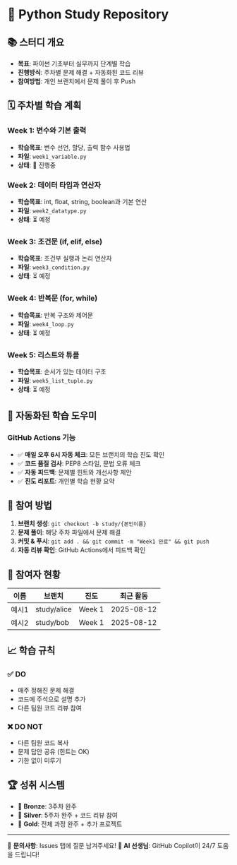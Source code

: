 # 🐍 Python Study Repository

## 📚 스터디 개요
- **목표**: 파이썬 기초부터 실무까지 단계별 학습
- **진행방식**: 주차별 문제 해결 + 자동화된 코드 리뷰
- **참여방법**: 개인 브랜치에서 문제 풀이 후 Push

## 🗓️ 주차별 학습 계획

### Week 1: 변수와 기본 출력
- **학습목표**: 변수 선언, 할당, 출력 함수 사용법
- **파일**: `week1_variable.py`
- **상태**: 🔄 진행중

### Week 2: 데이터 타입과 연산자
- **학습목표**: int, float, string, boolean과 기본 연산
- **파일**: `week2_datatype.py`
- **상태**: ⏳ 예정

### Week 3: 조건문 (if, elif, else)
- **학습목표**: 조건부 실행과 논리 연산자
- **파일**: `week3_condition.py`
- **상태**: ⏳ 예정

### Week 4: 반복문 (for, while)
- **학습목표**: 반복 구조와 제어문
- **파일**: `week4_loop.py`
- **상태**: ⏳ 예정

### Week 5: 리스트와 튜플
- **학습목표**: 순서가 있는 데이터 구조
- **파일**: `week5_list_tuple.py`
- **상태**: ⏳ 예정

## 🤖 자동화된 학습 도우미

### GitHub Actions 기능
- ✅ **매일 오후 6시 자동 체크**: 모든 브랜치의 학습 진도 확인
- ✅ **코드 품질 검사**: PEP8 스타일, 문법 오류 체크
- ✅ **자동 피드백**: 문제별 힌트와 개선사항 제안
- ✅ **진도 리포트**: 개인별 학습 현황 요약

## 📝 참여 방법

1. **브랜치 생성**: `git checkout -b study/{본인이름}`
2. **문제 풀이**: 해당 주차 파일에서 문제 해결
3. **커밋 & 푸시**: `git add . && git commit -m "Week1 완료" && git push`
4. **자동 리뷰 확인**: GitHub Actions에서 피드백 확인

## 👥 참여자 현황

| 이름 | 브랜치 | 진도 | 최근 활동 |
|------|--------|------|-----------|
| 예시1 | study/alice | Week 1 | 2025-08-12 |
| 예시2 | study/bob | Week 1 | 2025-08-12 |

## 📈 학습 규칙

### ✅ DO
- 매주 정해진 문제 해결
- 코드에 주석으로 설명 추가
- 다른 팀원 코드 리뷰 참여

### ❌ DO NOT  
- 다른 팀원 코드 복사
- 문제 답안 공유 (힌트는 OK)
- 기한 없이 미루기

## 🏆 성취 시스템

- 🥉 **Bronze**: 3주차 완주
- 🥈 **Silver**: 5주차 완주 + 코드 리뷰 참여
- 🥇 **Gold**: 전체 과정 완주 + 추가 프로젝트

---
📧 **문의사항**: Issues 탭에 질문 남겨주세요!
🤖 **AI 선생님**: GitHub Copilot이 24/7 도움을 드립니다!